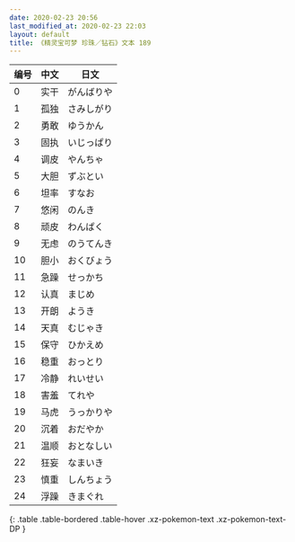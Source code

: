 ```yaml
---
date: 2020-02-23 20:56
last_modified_at: 2020-02-23 22:03
layout: default
title: 《精灵宝可梦 珍珠／钻石》文本 189
---
```

| 编号 | 中文 | 日文 |
| ---- | ---- | ---- |
| 0 | 实干 | がんばりや |
| 1 | 孤独 | さみしがり |
| 2 | 勇敢 | ゆうかん |
| 3 | 固执 | いじっぱり |
| 4 | 调皮 | やんちゃ |
| 5 | 大胆 | ずぶとい |
| 6 | 坦率 | すなお |
| 7 | 悠闲 | のんき |
| 8 | 顽皮 | わんぱく |
| 9 | 无虑 | のうてんき |
| 10 | 胆小 | おくびょう |
| 11 | 急躁 | せっかち |
| 12 | 认真 | まじめ |
| 13 | 开朗 | ようき |
| 14 | 天真 | むじゃき |
| 15 | 保守 | ひかえめ |
| 16 | 稳重 | おっとり |
| 17 | 冷静 | れいせい |
| 18 | 害羞 | てれや |
| 19 | 马虎 | うっかりや |
| 20 | 沉着 | おだやか |
| 21 | 温顺 | おとなしい |
| 22 | 狂妄 | なまいき |
| 23 | 慎重 | しんちょう |
| 24 | 浮躁 | きまぐれ |
{: .table .table-bordered .table-hover .xz-pokemon-text .xz-pokemon-text-DP }